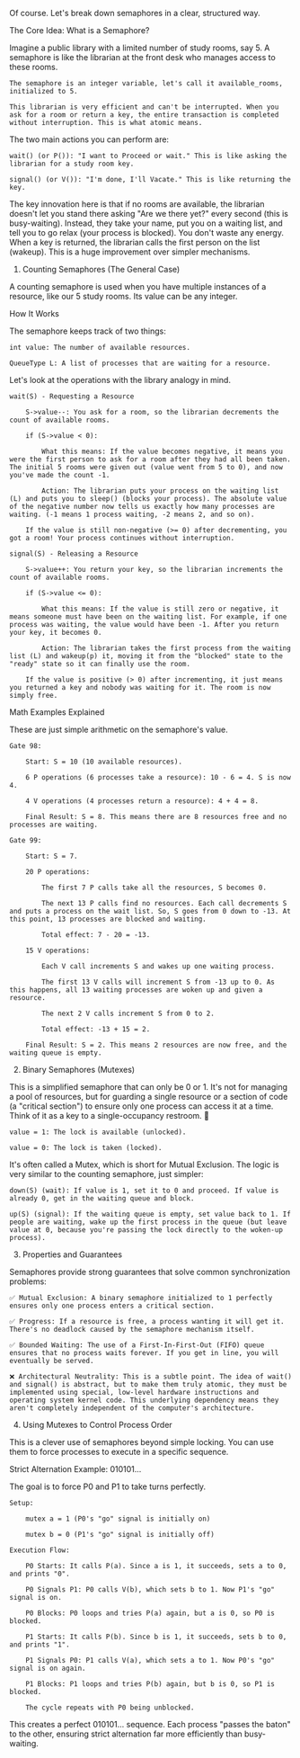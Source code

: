 Of course. Let's break down semaphores in a clear, structured way.

The Core Idea: What is a Semaphore?

Imagine a public library with a limited number of study rooms, say 5. A semaphore is like the librarian at the front desk who manages access to these rooms.

    The semaphore is an integer variable, let's call it available_rooms, initialized to 5.

    This librarian is very efficient and can't be interrupted. When you ask for a room or return a key, the entire transaction is completed without interruption. This is what atomic means.

The two main actions you can perform are:

    wait() (or P()): "I want to Proceed or wait." This is like asking the librarian for a study room key.

    signal() (or V()): "I'm done, I'll Vacate." This is like returning the key.

The key innovation here is that if no rooms are available, the librarian doesn't let you stand there asking "Are we there yet?" every second (this is busy-waiting). Instead, they take your name, put you on a waiting list, and tell you to go relax (your process is blocked). You don't waste any energy. When a key is returned, the librarian calls the first person on the list (wakeup). This is a huge improvement over simpler mechanisms.

1. Counting Semaphores (The General Case)

A counting semaphore is used when you have multiple instances of a resource, like our 5 study rooms. Its value can be any integer.

How It Works

The semaphore keeps track of two things:

    int value: The number of available resources.

    QueueType L: A list of processes that are waiting for a resource.

Let's look at the operations with the library analogy in mind.

    wait(S) - Requesting a Resource

        S->value--: You ask for a room, so the librarian decrements the count of available rooms.

        if (S->value < 0):

            What this means: If the value becomes negative, it means you were the first person to ask for a room after they had all been taken. The initial 5 rooms were given out (value went from 5 to 0), and now you've made the count -1.

            Action: The librarian puts your process on the waiting list (L) and puts you to sleep() (blocks your process). The absolute value of the negative number now tells us exactly how many processes are waiting. (-1 means 1 process waiting, -2 means 2, and so on).

        If the value is still non-negative (>= 0) after decrementing, you got a room! Your process continues without interruption.

    signal(S) - Releasing a Resource

        S->value++: You return your key, so the librarian increments the count of available rooms.

        if (S->value <= 0):

            What this means: If the value is still zero or negative, it means someone must have been on the waiting list. For example, if one process was waiting, the value would have been -1. After you return your key, it becomes 0.

            Action: The librarian takes the first process from the waiting list (L) and wakeup(p) it, moving it from the "blocked" state to the "ready" state so it can finally use the room.

        If the value is positive (> 0) after incrementing, it just means you returned a key and nobody was waiting for it. The room is now simply free.

Math Examples Explained

These are just simple arithmetic on the semaphore's value.

    Gate 98:

        Start: S = 10 (10 available resources).

        6 P operations (6 processes take a resource): 10 - 6 = 4. S is now 4.

        4 V operations (4 processes return a resource): 4 + 4 = 8.

        Final Result: S = 8. This means there are 8 resources free and no processes are waiting.

    Gate 99:

        Start: S = 7.

        20 P operations:

            The first 7 P calls take all the resources, S becomes 0.

            The next 13 P calls find no resources. Each call decrements S and puts a process on the wait list. So, S goes from 0 down to -13. At this point, 13 processes are blocked and waiting.

            Total effect: 7 - 20 = -13.

        15 V operations:

            Each V call increments S and wakes up one waiting process.

            The first 13 V calls will increment S from -13 up to 0. As this happens, all 13 waiting processes are woken up and given a resource.

            The next 2 V calls increment S from 0 to 2.

            Total effect: -13 + 15 = 2.

        Final Result: S = 2. This means 2 resources are now free, and the waiting queue is empty.

2. Binary Semaphores (Mutexes)

This is a simplified semaphore that can only be 0 or 1. It's not for managing a pool of resources, but for guarding a single resource or a section of code (a "critical section") to ensure only one process can access it at a time. Think of it as a key to a single-occupancy restroom. 🔑

    value = 1: The lock is available (unlocked).

    value = 0: The lock is taken (locked).

It's often called a Mutex, which is short for Mutual Exclusion. The logic is very similar to the counting semaphore, just simpler:

    down(S) (wait): If value is 1, set it to 0 and proceed. If value is already 0, get in the waiting queue and block.

    up(S) (signal): If the waiting queue is empty, set value back to 1. If people are waiting, wake up the first process in the queue (but leave value at 0, because you're passing the lock directly to the woken-up process).

3. Properties and Guarantees

Semaphores provide strong guarantees that solve common synchronization problems:

    ✅ Mutual Exclusion: A binary semaphore initialized to 1 perfectly ensures only one process enters a critical section.

    ✅ Progress: If a resource is free, a process wanting it will get it. There's no deadlock caused by the semaphore mechanism itself.

    ✅ Bounded Waiting: The use of a First-In-First-Out (FIFO) queue ensures that no process waits forever. If you get in line, you will eventually be served.

    ❌ Architectural Neutrality: This is a subtle point. The idea of wait() and signal() is abstract, but to make them truly atomic, they must be implemented using special, low-level hardware instructions and operating system kernel code. This underlying dependency means they aren't completely independent of the computer's architecture.

4. Using Mutexes to Control Process Order

This is a clever use of semaphores beyond simple locking. You can use them to force processes to execute in a specific sequence.

Strict Alternation Example: 010101...

The goal is to force P0 and P1 to take turns perfectly.

    Setup:

        mutex a = 1 (P0's "go" signal is initially on)

        mutex b = 0 (P1's "go" signal is initially off)

    Execution Flow:

        P0 Starts: It calls P(a). Since a is 1, it succeeds, sets a to 0, and prints "0".

        P0 Signals P1: P0 calls V(b), which sets b to 1. Now P1's "go" signal is on.

        P0 Blocks: P0 loops and tries P(a) again, but a is 0, so P0 is blocked.

        P1 Starts: It calls P(b). Since b is 1, it succeeds, sets b to 0, and prints "1".

        P1 Signals P0: P1 calls V(a), which sets a to 1. Now P0's "go" signal is on again.

        P1 Blocks: P1 loops and tries P(b) again, but b is 0, so P1 is blocked.

        The cycle repeats with P0 being unblocked.

This creates a perfect 010101... sequence. Each process "passes the baton" to the other, ensuring strict alternation far more efficiently than busy-waiting.